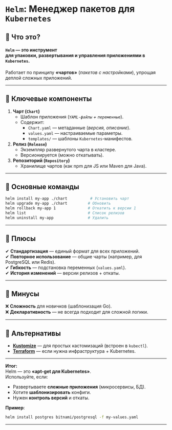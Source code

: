 # **`Helm`: Менеджер пакетов для `Kubernetes`**

## **🔹 Что это?**
#### `Helm` — это инструмент для **упаковки**, **развертывания** и **управления** приложениями в `Kubernetes`.   
Работает по принципу **«чартов»** (*пакетов с настройками*), упрощая деплой сложных приложений.

---
## **🔹 Ключевые компоненты**
1. **Чарт (`Chart`)**    
    - Шаблон приложения (*`YAML-файлы` + `переменные`*).        
    - Содержит:        
        - `Chart.yaml` — метаданные (*версия, описание*).            
        - `values.yaml` — настраиваемые параметры.            
        - `templates/` — шаблоны `Kubernetes`-манифестов.            
2. **Релиз (`Release`)**    
    - Экземпляр развернутого чарта в кластере.        
    - Версионируется (можно откатывать).        
3. **Репозиторий (`Repository`)**    
    - Хранилище чартов (как npm для JS или Maven для Java).        

---
## **🔹 Основные команды**
```bash
helm install my-app ./chart          # Установить чарт  
helm upgrade my-app ./chart         # Обновить  
helm rollback my-app 1              # Откатить к версии 1  
helm list                           # Список релизов  
helm uninstall my-app               # Удалить  
```

---
## **🔹 Плюсы**
✔ **Стандартизация** — единый формат для всех приложений.  
✔ **Повторное использование** — общие чарты (например, для PostgreSQL или Redis).  
✔ **Гибкость** — подстановка переменных (`values.yaml`).  
✔ **История изменений** — версии релизов + откаты.

---
## **🔹 Минусы**
❌ **Сложность** для новичков (шаблонизация Go).  
❌ **Декларативность** — не всегда подходит для сложной логики.

---
## **🔹 Альтернативы**
- [**Kustomize**](Kustomize_info.md) — для простых кастомизаций (встроен в `kubectl`).    
- [**Terraform**](Terraform_info.md) — если нужна инфраструктура + Kubernetes.    

---
**Итог:**  
Helm — это **«apt-get для Kubernetes»**.  
Используйте, если:
- Развертываете **сложные приложения** (микросервисы, БД).    
- Хотите **шаблонизировать** конфиги.    
- Нужен **контроль версий** и откаты.    

**Пример**:
```bash
helm install postgres bitnami/postgresql -f my-values.yaml
```

---
